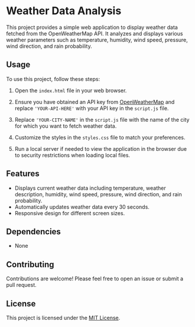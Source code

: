 # Weather Data Analysis

This project provides a simple web application to display weather data fetched from the OpenWeatherMap API. It analyzes and displays various weather parameters such as temperature, humidity, wind speed, pressure, wind direction, and rain probability.

## Usage

To use this project, follow these steps:

1. Open the `index.html` file in your web browser.

2. Ensure you have obtained an API key from [OpenWeatherMap](https://openweathermap.org/api) and replace `'YOUR-API-HERE'` with your API key in the `script.js` file.

3. Replace `'YOUR-CITY-NAME'` in the `script.js` file with the name of the city for which you want to fetch weather data.

4. Customize the styles in the `styles.css` file to match your preferences.

5. Run a local server if needed to view the application in the browser due to security restrictions when loading local files.

## Features

- Displays current weather data including temperature, weather description, humidity, wind speed, pressure, wind direction, and rain probability.
- Automatically updates weather data every 30 seconds.
- Responsive design for different screen sizes.

## Dependencies

- None

## Contributing

Contributions are welcome! Please feel free to open an issue or submit a pull request.

## License

This project is licensed under the [MIT License](https://en.wikipedia.org/wiki/MIT_License).

